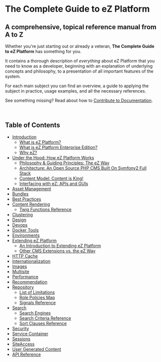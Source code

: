 # The Complete Guide to eZ Platform

## A comprehensive, topical reference manual from A to Z

Whether you're just starting out or already a veteran, **The Complete Guide to eZ Platform** has something for you.

It contains a thorough description of *everything* about eZ Platform that you need to know as a developer, beginning with an explanation of underlying concepts and philosophy, to a presentation of all important features of the system.

For each main subject you can find an overview, a guide to applying the subject in practice, usage examples, and all the necessary references.

See something missing? Read about how to [Contribute to Documentation](Contribute_to_Documentation).

 

## Table of Contents

-   [Introduction](Introduction)
    -   [What is eZ Platform?](What_is_eZ_Platform?)
    -   [What is eZ Platform Enterprise Edition?](What_is_eZ_Platform_Enterprise_Edition?)
    -   [Why eZ?](Why_eZ?)
-   [Under the Hood: How eZ Platform Works](Under_the_Hood:_How_eZ_Platform_Works)
    -   [Philosophy & Guiding Principles: The eZ Way](Philosophy_&_Guiding_Principles:_The_eZ_Way)
    -   [Architecture: An Open Source PHP CMS Built On Symfony2 Full Stack](Architecture:_An_Open_Source_PHP_CMS_Built_On_Symfony2_Full_Stack)
    -   [Content Model: Content is King!](Content_Model:_Content_is_King!)
    -   [Interfacing with eZ: APIs and GUIs](Interfacing_with_eZ:_APIs_and_GUIs)
-   [Asset Management](Asset_Management)
-   [Bundles](Bundles)
-   [Best Practices](Best_Practices)
-   [Content Rendering](Content_Rendering)
    -   [Twig Functions Reference](Twig_Functions_Reference)
-   [Clustering](Clustering)
-   [Design](Design)
-   [Devops](Devops)
-   [Docker Tools](Docker_Tools)
-   [Environments](Environments)
-   [Extending eZ Platform](Extending_eZ_Platform)
    -   [An Introduction to Extending eZ Platform](An_Introduction_to_Extending_eZ_Platform)
    -   [Other CMS Extensions vs. the eZ Way](Other_CMS_Extensions_vs._the_eZ_Way)
-   [HTTP Cache](HTTP_Cache)
-   [Internationalization](Internationalization)
-   [Images](Images)
-   [Multisite](Multisite)
-   [Performance](Performance)
-   [Recommendation](Recommendation)
-   [Repository](Repository)
    -   [List of Limitations](List_of_Limitations)
    -   [Role Policies Map](Role_Policies_Map)
    -   [Signals Reference](Signals_Reference)
-   [Search](Search)
    -   [Search Engines](Search_Engines)
    -   [Search Criteria Reference](Search_Criteria_Reference)
    -   [Sort Clauses Reference](Sort_Clauses_Reference)
-   [Security](Security)
-   [Service Container](Service_Container)
-   [Sessions](Sessions)
-   [SiteAccess](SiteAccess)
-   [User Generated Content](User_Generated_Content)
-   [API Reference](API_Reference)

 

 

